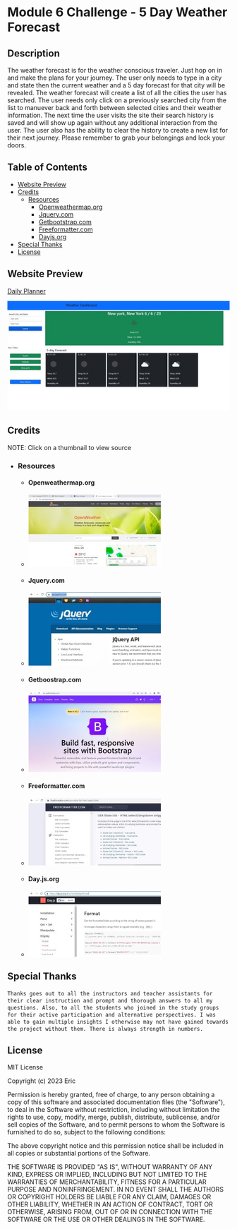 # Module 6 Challenge - 5 Day Weather Forecast

## Description

The weather forecast is for the weather conscious traveler. Just hop on in and make the plans for your journey. The user only needs to type in a city and state then the current weather and a 5 day forecast for that city will be revealed. The weather forecast will create a list of all the cities the user has searched. The user needs only click on a previously searched city from the list to manuever back and forth between selected cities and their weather information. The next time the user visits the site their search history is saved and will show up again without any additional interaction from the user. The user also has the ability to clear the history to create a new list for their next journey. Please remember to grab your belongings and lock your doors.

## Table of Contents
- [Website Preview](#website-preview)
- [Credits](#credits)
    - [Resources](#resources)
        - [Openweathermap.org](#openweathermaporg)
        - [Jquery.com](#jquerycom)
        - [Getbootstrap.com](#getboostrapcom)
        - [Freeformatter.com](#freeformattercom)
        - [Dayjs.org](#dayjsorg)
- [Special Thanks](#special-thanks)
- [License](#license)

## Website Preview

[Daily Planner](https://esbev.github.io/weather-outlook/)

[![name](assets/images/SS.jpg)](https://esbev.github.io/weather-outlook/)

## Credits

NOTE: Click on a thumbnail to view source

- ### Resources

    - #### Openweathermap.org

     - [![name](assets/images/openweather.jpg)](https://openweathermap.org/)
    
    - #### Jquery.com

     - [![name](assets/images/jquery.jpg)](https://api.jquery.com/)

    - #### Getboostrap.com

     - [![name](assets/images/bootstrap.jpg)](https://getbootstrap.com/)

    - #### Freeformatter.com

     - [![name](assets/images/freeformstates.jpg)](https://www.freeformatter.com/usa-state-list-html-select.html)
     
    - #### Day.js.org

     - [![name](assets/images/dayjs.jpg)](https://day.js.org/docs/en/display/format)
    
## Special Thanks

    Thanks goes out to all the instructors and teacher assistants for their clear instruction and prompt and thorough answers to all my questions. Also, to all the students who joined in the study groups for their active participation and alternative perspectives. I was able to gain multiple insights I otherwise may not have gained towards the project without them. There is always strength in numbers.

## License

MIT License

Copyright (c) 2023 Eric

Permission is hereby granted, free of charge, to any person obtaining a copy
of this software and associated documentation files (the "Software"), to deal
in the Software without restriction, including without limitation the rights
to use, copy, modify, merge, publish, distribute, sublicense, and/or sell
copies of the Software, and to permit persons to whom the Software is
furnished to do so, subject to the following conditions:

The above copyright notice and this permission notice shall be included in all
copies or substantial portions of the Software.

THE SOFTWARE IS PROVIDED "AS IS", WITHOUT WARRANTY OF ANY KIND, EXPRESS OR
IMPLIED, INCLUDING BUT NOT LIMITED TO THE WARRANTIES OF MERCHANTABILITY,
FITNESS FOR A PARTICULAR PURPOSE AND NONINFRINGEMENT. IN NO EVENT SHALL THE
AUTHORS OR COPYRIGHT HOLDERS BE LIABLE FOR ANY CLAIM, DAMAGES OR OTHER
LIABILITY, WHETHER IN AN ACTION OF CONTRACT, TORT OR OTHERWISE, ARISING FROM,
OUT OF OR IN CONNECTION WITH THE SOFTWARE OR THE USE OR OTHER DEALINGS IN THE
SOFTWARE.